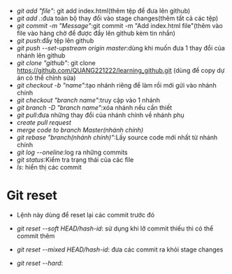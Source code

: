 - _git add "file"_: git add index.html(thêm tệp để đưa lên github)
- _git add ._:đưa toàn bộ thay đổi vào stage changes(thêm tất cả các tệp)
- _git commit -m "Message"_:git commit -m "Add index.html file"(thêm vào file vào hàng chờ để được đẩy lên github kèm tin nhắn)
- _git push_:đẩy tệp lên github
- _git push --set-upstream origin master_:dùng khi muốn đưa 1 thay đổi của nhánh lên github
- _git clone "github"_: git clone https://github.com/QUANG221222/learning_github.git (dùng để copy dự án có thể chỉnh sửa)
- _git checkout -b "name"_:tạo nhánh riêng để làm rồi mới gửi vào nhánh chính
- _git checkout "branch name"_:truy cập vào 1 nhánh
- _git branch -D "branch name"_:xóa nhánh nếu cần thiết
- _git pull_:đưa những thay đổi của nhánh chính về nhánh phụ
- _create pull request_
- _merge code to branch Master(nhánh chính)_
- _git rebase "branch(nhánh chính)"_:Lấy source code mới nhất từ nhánh chính
- _git log --oneline_:log ra những commits
- _git status_:Kiểm tra trạng thái của các file
- _ls_: hiển thị các commit

# Git reset
- Lệnh này dùng để reset lại các commit trước đó

- _git reset --soft HEAD/hash-id_: sử dụng khi lỡ commit thiếu thì có thể commit thêm
- _git reset --mixed HEAD/hash-id_: đưa các commit ra khỏi stage changes
- _git reset --hard_: 
